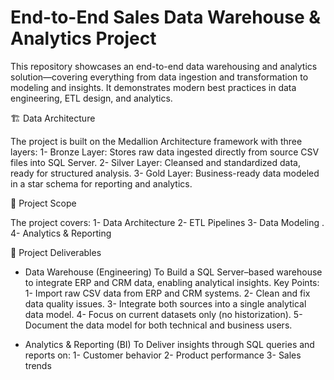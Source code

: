 # End-to-End Sales Data Warehouse & Analytics Project

This repository showcases an end-to-end data warehousing and analytics solution—covering everything from data ingestion and transformation to modeling and insights. It demonstrates modern best practices in data engineering, ETL design, and analytics.

🏗️ Data Architecture

The project is built on the Medallion Architecture framework with three layers:
1- Bronze Layer: Stores raw data ingested directly from source CSV files into SQL Server.
2- Silver Layer: Cleansed and standardized data, ready for structured analysis.
3- Gold Layer: Business-ready data modeled in a star schema for reporting and analytics.

📖 Project Scope

The project covers:
1- Data Architecture
2- ETL Pipelines
3- Data Modeling .
4- Analytics & Reporting 

🚀 Project Deliverables

- Data Warehouse (Engineering)
To Build a SQL Server–based warehouse to integrate ERP and CRM data, enabling analytical insights.
Key Points:
1- Import raw CSV data from ERP and CRM systems.
2- Clean and fix data quality issues.
3- Integrate both sources into a single analytical data model.
4- Focus on current datasets only (no historization).
5- Document the data model for both technical and business users.

- Analytics & Reporting (BI)
To Deliver insights through SQL queries and reports on:
1- Customer behavior
2- Product performance
3- Sales trends
